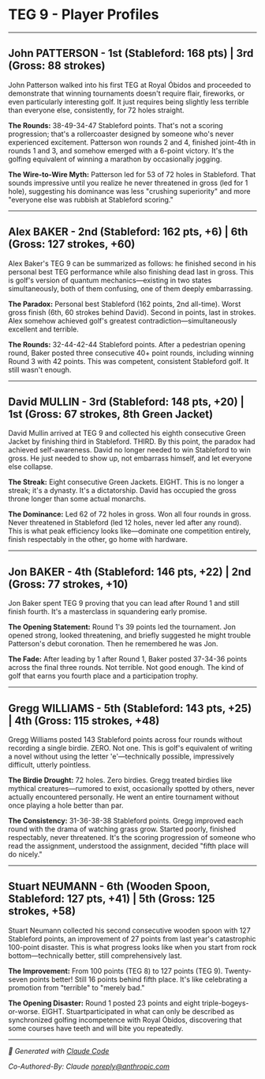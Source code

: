 # TEG 9 - Player Profiles

---

## John PATTERSON - 1st (Stableford: 168 pts) | 3rd (Gross: 88 strokes)

John Patterson walked into his first TEG at Royal Óbidos and proceeded to demonstrate that winning tournaments doesn't require flair, fireworks, or even particularly interesting golf. It just requires being slightly less terrible than everyone else, consistently, for 72 holes straight.

**The Rounds:** 38-49-34-47 Stableford points. That's not a scoring progression; that's a rollercoaster designed by someone who's never experienced excitement. Patterson won rounds 2 and 4, finished joint-4th in rounds 1 and 3, and somehow emerged with a 6-point victory. It's the golfing equivalent of winning a marathon by occasionally jogging.

**The Wire-to-Wire Myth:** Patterson led for 53 of 72 holes in Stableford. That sounds impressive until you realize he never threatened in gross (led for 1 hole), suggesting his dominance was less "crushing superiority" and more "everyone else was rubbish at Stableford scoring."

---

## Alex BAKER - 2nd (Stableford: 162 pts, +6) | 6th (Gross: 127 strokes, +60)

Alex Baker's TEG 9 can be summarized as follows: he finished second in his personal best TEG performance while also finishing dead last in gross. This is golf's version of quantum mechanics—existing in two states simultaneously, both of them confusing, one of them deeply embarrassing.

**The Paradox:** Personal best Stableford (162 points, 2nd all-time). Worst gross finish (6th, 60 strokes behind David). Second in points, last in strokes. Alex somehow achieved golf's greatest contradiction—simultaneously excellent and terrible.

**The Rounds:** 32-44-42-44 Stableford points. After a pedestrian opening round, Baker posted three consecutive 40+ point rounds, including winning Round 3 with 42 points. This was competent, consistent Stableford golf. It still wasn't enough.

---

## David MULLIN - 3rd (Stableford: 148 pts, +20) | 1st (Gross: 67 strokes, **8th Green Jacket**)

David Mullin arrived at TEG 9 and collected his eighth consecutive Green Jacket by finishing third in Stableford. THIRD. By this point, the paradox had achieved self-awareness. David no longer needed to win Stableford to win gross. He just needed to show up, not embarrass himself, and let everyone else collapse.

**The Streak:** Eight consecutive Green Jackets. EIGHT. This is no longer a streak; it's a dynasty. It's a dictatorship. David has occupied the gross throne longer than some actual monarchs.

**The Dominance:** Led 62 of 72 holes in gross. Won all four rounds in gross. Never threatened in Stableford (led 12 holes, never led after any round). This is what peak efficiency looks like—dominate one competition entirely, finish respectably in the other, go home with hardware.

---

## Jon BAKER - 4th (Stableford: 146 pts, +22) | 2nd (Gross: 77 strokes, +10)

Jon Baker spent TEG 9 proving that you can lead after Round 1 and still finish fourth. It's a masterclass in squandering early promise.

**The Opening Statement:** Round 1's 39 points led the tournament. Jon opened strong, looked threatening, and briefly suggested he might trouble Patterson's debut coronation. Then he remembered he was Jon.

**The Fade:** After leading by 1 after Round 1, Baker posted 37-34-36 points across the final three rounds. Not terrible. Not good enough. The kind of golf that earns you fourth place and a participation trophy.

---

## Gregg WILLIAMS - 5th (Stableford: 143 pts, +25) | 4th (Gross: 115 strokes, +48)

Gregg Williams posted 143 Stableford points across four rounds without recording a single birdie. ZERO. Not one. This is golf's equivalent of writing a novel without using the letter 'e'—technically possible, impressively difficult, utterly pointless.

**The Birdie Drought:** 72 holes. Zero birdies. Gregg treated birdies like mythical creatures—rumored to exist, occasionally spotted by others, never actually encountered personally. He went an entire tournament without once playing a hole better than par.

**The Consistency:** 31-36-38-38 Stableford points. Gregg improved each round with the drama of watching grass grow. Started poorly, finished respectably, never threatened. It's the scoring progression of someone who read the assignment, understood the assignment, decided "fifth place will do nicely."

---

## Stuart NEUMANN - 6th (**Wooden Spoon**, Stableford: 127 pts, +41) | 5th (Gross: 125 strokes, +58)

Stuart Neumann collected his second consecutive wooden spoon with 127 Stableford points, an improvement of 27 points from last year's catastrophic 100-point disaster. This is what progress looks like when you start from rock bottom—technically better, still comprehensively last.

**The Improvement:** From 100 points (TEG 8) to 127 points (TEG 9). Twenty-seven points better! Still 16 points behind fifth place. It's like celebrating a promotion from "terrible" to "merely bad."

**The Opening Disaster:** Round 1 posted 23 points and eight triple-bogeys-or-worse. EIGHT. Stuartparticipated in what can only be described as synchronized golfing incompetence with Royal Óbidos, discovering that some courses have teeth and will bite you repeatedly.

---

*🤖 Generated with [Claude Code](https://claude.com/claude-code)*

*Co-Authored-By: Claude <noreply@anthropic.com>*
